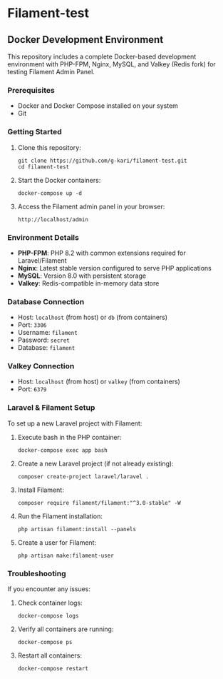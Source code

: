 # Filament-test

## Docker Development Environment

This repository includes a complete Docker-based development environment with PHP-FPM, Nginx, MySQL, and Valkey (Redis fork) for testing Filament Admin Panel.

### Prerequisites

- Docker and Docker Compose installed on your system
- Git

### Getting Started

1. Clone this repository:
   ```
   git clone https://github.com/g-kari/filament-test.git
   cd filament-test
   ```

2. Start the Docker containers:
   ```
   docker-compose up -d
   ```

3. Access the Filament admin panel in your browser:
   ```
   http://localhost/admin
   ```

### Environment Details

- **PHP-FPM**: PHP 8.2 with common extensions required for Laravel/Filament
- **Nginx**: Latest stable version configured to serve PHP applications
- **MySQL**: Version 8.0 with persistent storage
- **Valkey**: Redis-compatible in-memory data store

### Database Connection

- Host: `localhost` (from host) or `db` (from containers)
- Port: `3306`
- Username: `filament`
- Password: `secret`
- Database: `filament`

### Valkey Connection

- Host: `localhost` (from host) or `valkey` (from containers)
- Port: `6379`

### Laravel & Filament Setup

To set up a new Laravel project with Filament:

1. Execute bash in the PHP container:
   ```
   docker-compose exec app bash
   ```

2. Create a new Laravel project (if not already existing):
   ```
   composer create-project laravel/laravel .
   ```

3. Install Filament:
   ```
   composer require filament/filament:"^3.0-stable" -W
   ```

4. Run the Filament installation:
   ```
   php artisan filament:install --panels
   ```

5. Create a user for Filament:
   ```
   php artisan make:filament-user
   ```

### Troubleshooting

If you encounter any issues:

1. Check container logs:
   ```
   docker-compose logs
   ```

2. Verify all containers are running:
   ```
   docker-compose ps
   ```

3. Restart all containers:
   ```
   docker-compose restart
   ```